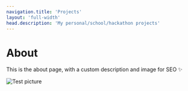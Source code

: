 ```yaml
---
navigation.title: 'Projects'
layout: 'full-width'
head.description: 'My personal/school/hackathon projects'
---
```


# About

This is the about page, with a custom description and image for SEO :sparkles:

![Test picture](https://i.ibb.co/Y3YB9ty/cover.jpg)
